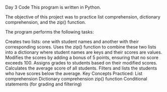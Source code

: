 Day 3 Code
This program is written in Python.

The objective of this project was to practice list comprehension, dictionary comprehension, and the zip() function.

The program performs the following tasks:

Creates two lists: one with student names and another with their corresponding scores.
Uses the zip() function to combine these two lists into a dictionary where student names are keys and their scores are values.
Modifies the scores by adding a bonus of 5 points, ensuring that no score exceeds 100.
Assigns grades to students based on their modified scores.
Calculates the average score of all students.
Filters and lists the students who have scores below the average.
Key Concepts Practiced:
List comprehension
Dictionary comprehension
zip() function
Conditional statements (for grading and filtering)
